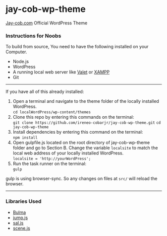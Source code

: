 # jay-cob-wp-theme
[Jay-cob.com](https://Jay-cob.com) Official WordPress Theme

### Instructions for Noobs
To build from source, You need to have the following installed on your Computer.

- Node.js
- WordPress
- A running local web server like [Valet](https://laravel.com/docs/5.8/valet) or [XAMPP](https://www.apachefriends.org/index.html)
- Git
* * *
If you have all of this already installed:
1. Open a terminal and navigate to the theme folder of the locally installed WordPress.  
 `cd localWordPress/wp-content/themes`
2. Clone this repo by entering this commands on the terminal:  
`git clone https://github.com/ireneo-cobarjr/jay-cob-wp-theme.git`
`cd jay-cob-wp-theme`
3. Install dependencies by entering this command on the terminal:  
`npm install`
4. Open gulpfile.js located on the root directory of jay-cob-wp-theme folder and go to Section B. Change the variable `localsite` to match the local web address of your locally installed WordPress.  
`localsite = 'http://yourWordPress';`
5. Run the task runner on the terminal:  
`gulp`


gulp is using browser-sync. So any changes on files at `src/` will reload the browser.
* * *

### Libraries Used

- [Bulma](https://bulma.io)
- [jump.js](http://callmecavs.com/jump.js/)
- [sal.js](https://mciastek.github.io/sal/)
- [scene.js](https://daybrush.com/scenejs/)
